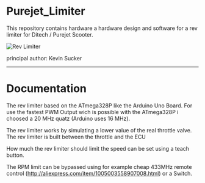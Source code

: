# Purejet_Limiter

This repository contains hardware a hardware design and software for a rev limiter for Ditech / Purejet Scooter.

![Rev Limiter](https://raw.github.com/...)

principal author: Kevin Sucker

--------------------

# Documentation

The rev limiter based on the ATmega328P like the Arduino Uno Board. For use the fastest PWM Output wich is possible with the ATmega328P i choosed a 20 MHz quatz (Arduino uses 16 MHz).

The rev limiter works by simulating a lower value of the real throttle valve. The rev limiter is built between the throttle and the ECU

How much the rev limiter should limit the speed can be set using a teach button.

The RPM limit can be bypassed using for example cheap 433MHz remote control (http://aliexpress.com/item/1005003558907008.html) or a Switch.





